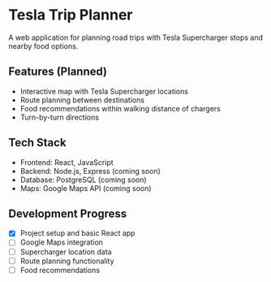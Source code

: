 # Tesla Trip Planner

A web application for planning road trips with Tesla Supercharger stops and nearby food options.

## Features (Planned)
- Interactive map with Tesla Supercharger locations
- Route planning between destinations
- Food recommendations within walking distance of chargers
- Turn-by-turn directions

## Tech Stack
- Frontend: React, JavaScript
- Backend: Node.js, Express (coming soon)
- Database: PostgreSQL (coming soon)
- Maps: Google Maps API (coming soon)

## Development Progress
- [x] Project setup and basic React app
- [ ] Google Maps integration
- [ ] Supercharger location data
- [ ] Route planning functionality
- [ ] Food recommendations